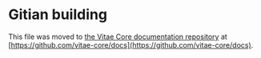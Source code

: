 Gitian building
================

This file was moved to [the Vitae Core documentation repository](https://github.com/vitae-core/docs/blob/master/gitian-building.md) at [https://github.com/vitae-core/docs](https://github.com/vitae-core/docs).
